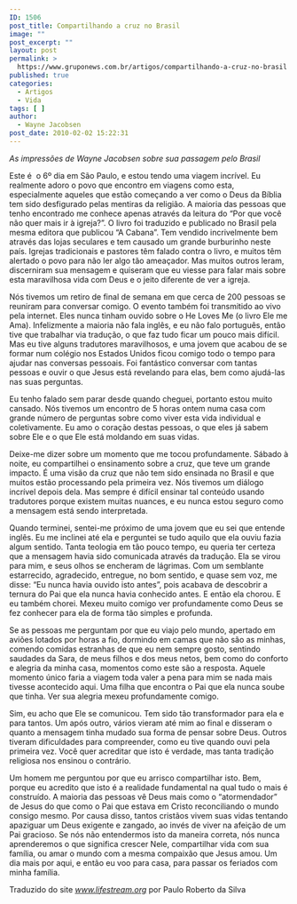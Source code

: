 ```yaml
---
ID: 1506
post_title: Compartilhando a cruz no Brasil
image: ""
post_excerpt: ""
layout: post
permalink: >
  https://www.gruponews.com.br/artigos/compartilhando-a-cruz-no-brasil
published: true
categories:
  - Artigos
  - Vida
tags: [ ]
author:
  - Wayne Jacobsen
post_date: 2010-02-02 15:22:31
---
```

<em>As impressões de Wayne Jacobsen sobre sua passagem pelo Brasil</em>

Este é  o 6º dia em São Paulo, e estou tendo uma viagem incrível. Eu realmente adoro o povo que encontro em viagens como esta, especialmente aqueles que estão começando a ver como o Deus da Bíblia tem sido desfigurado pelas mentiras da religião. A maioria das pessoas que tenho encontrado me conhece apenas através da leitura do “Por que você não quer mais ir à igreja?”. O livro foi traduzido e publicado no Brasil pela mesma editora que publicou “A Cabana”. Tem vendido incrivelmente bem através das lojas seculares e tem causado um grande burburinho neste país. Igrejas tradicionais e pastores têm falado contra o livro, e muitos têm alertado o povo para não ler algo tão ameaçador. Mas muitos outros leram, discerniram sua mensagem e quiseram que eu viesse para falar mais sobre esta maravilhosa vida com Deus e o jeito diferente de ver a igreja.

Nós tivemos um retiro de final de semana em que cerca de 200 pessoas se reuniram para conversar comigo. O evento também foi transmitido ao vivo pela internet. Eles nunca tinham ouvido sobre o He Loves Me (o livro Ele me Ama). Infelizmente a maioria não fala inglês, e eu não falo português, então tive que trabalhar via tradução, o que faz tudo ficar um pouco mais difícil. Mas eu tive alguns tradutores maravilhosos, e uma jovem que acabou de se formar num colégio nos Estados Unidos ficou comigo todo o tempo para ajudar nas conversas pessoais. Foi fantástico conversar com tantas pessoas e ouvir o que Jesus está revelando para elas, bem como ajudá-las nas suas perguntas.

Eu tenho falado sem parar desde quando cheguei, portanto estou muito cansado. Nós tivemos um encontro de 5 horas ontem numa casa com grande número de perguntas sobre como viver esta vida individual e coletivamente. Eu amo o coração destas pessoas, o que eles já sabem sobre Ele e o que Ele está moldando em suas vidas.

Deixe-me dizer sobre um momento que me tocou profundamente. Sábado à noite, eu compartilhei o ensinamento sobre a cruz, que teve um grande impacto. É uma visão da cruz que não tem sido ensinada no Brasil e que muitos estão processando pela primeira vez. Nós tivemos um diálogo incrível depois dela. Mas sempre é difícil ensinar tal conteúdo usando tradutores porque existem muitas nuances, e eu nunca estou seguro como a mensagem está sendo interpretada.

Quando terminei, sentei-me próximo de uma jovem que eu sei que entende inglês. Eu me inclinei até ela e perguntei se tudo aquilo que ela ouviu fazia algum sentido. Tanta teologia em tão pouco tempo, eu queria ter certeza que a mensagem havia sido comunicada através da tradução. Ela se virou para mim, e seus olhos se encheram de lágrimas. Com um semblante estarrecido, agradecido, entregue, no bom sentido, e quase sem voz, me disse: “Eu nunca havia ouvido isto antes”, pois acabava de descobrir a ternura do Pai que ela nunca havia conhecido antes. E então ela chorou. E eu também chorei. Mexeu muito comigo ver profundamente como Deus se fez conhecer para ela de forma tão simples e profunda.

Se as pessoas me perguntam por que eu viajo pelo mundo, apertado em aviões lotados por horas a fio, dormindo em camas que não são as minhas, comendo comidas estranhas de que eu nem sempre gosto, sentindo saudades da Sara, de meus filhos e dos meus netos, bem como do conforto e alegria da minha casa, momentos como este são a resposta. Aquele momento único faria a viagem toda valer a pena para mim se nada mais tivesse acontecido aqui. Uma filha que encontra o Pai que ela nunca soube que tinha. Ver sua alegria mexeu profundamente comigo.

Sim, eu acho que Ele se comunicou. Tem sido tão transformador para ela e para tantos. Um após outro, vários vieram até mim ao final e disseram o quanto a mensagem tinha mudado sua forma de pensar sobre Deus. Outros tiveram dificuldades para compreender, como eu tive quando ouvi pela primeira vez. Você quer acreditar que isto é verdade, mas tanta tradição religiosa nos ensinou o contrário.

Um homem me perguntou por que eu arrisco compartilhar isto. Bem, porque eu acredito que isto é a realidade fundamental na qual tudo o mais é construído. A maioria das pessoas vê Deus mais como o “atormendador” de Jesus do que como o Pai que estava em Cristo reconciliando o mundo consigo mesmo. Por causa disso, tantos cristãos vivem suas vidas tentando apaziguar um Deus exigente e zangado, ao invés de viver na afeição de um Pai gracioso. Se nós não entendermos isto da maneira correta, nós nunca aprenderemos o que significa crescer Nele, compartilhar vida com sua família, ou amar o mundo com a mesma compaixão que Jesus amou. Um dia mais por aqui, e então eu voo para casa, para passar os feriados com minha família.

Traduzido do site <em>www.lifestream.org</em> por Paulo Roberto da Silva